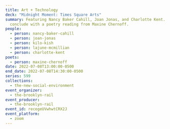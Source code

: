 ```yaml
---
title: Art + Technology
deck: "Midnight Moment: Times Square Arts"
summary: Featuring Nancy Baker Cahill, Joan Jonas, and Charlotte Kent. We
  conclude with a poetry reading from Maxine Chernoff.
people:
  - person: nancy-baker-cahill
  - person: joan-jonas
  - person: kilo-kish
  - person: lajune-mcmillian
  - person: charlotte-kent
poets:
  - person: maxine-chernoff
date: 2022-07-08T13:00:00-0500
end_date: 2022-07-08T14:30:00-0500
series: 599
collections:
  - the-new-social-environment
event_organizer:
  - the-brooklyn-rail
event_producer:
  - the-brooklyn-rail
event_id: recegeUVwhwtCRX2J
event_platform:
  - zoom
---
```

